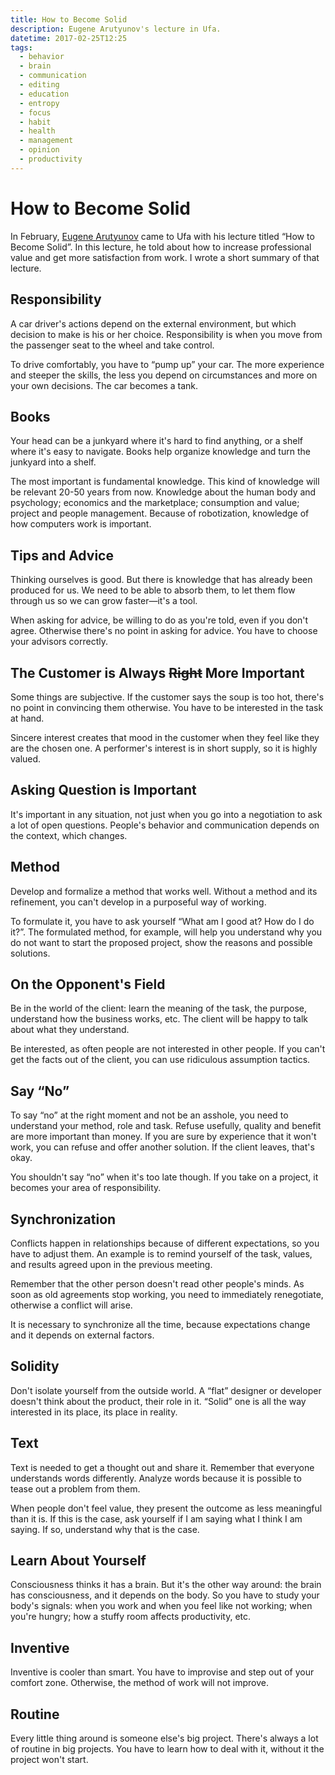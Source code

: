 ```yaml
---
title: How to Become Solid
description: Eugene Arutyunov's lecture in Ufa.
datetime: 2017-02-25T12:25
tags:
  - behavior
  - brain
  - communication
  - editing
  - education
  - entropy
  - focus
  - habit
  - health
  - management
  - opinion
  - productivity
---
```


# How to Become Solid

In February, [Eugene Arutyunov](https://intuition.team/arutyunov/) came to Ufa with his lecture titled “How to Become Solid”. In this lecture, he told about how to increase professional value and get more satisfaction from work. I wrote a short summary of that lecture.

## Responsibility

A car driver's actions depend on the external environment, but which decision to make is his or her choice. Responsibility is when you move from the passenger seat to the wheel and take control.

To drive comfortably, you have to “pump up” your car. The more experience and steeper the skills, the less you depend on circumstances and more on your own decisions. The car becomes a tank.

## Books

Your head can be a junkyard where it's hard to find anything, or a shelf where it's easy to navigate. Books help organize knowledge and turn the junkyard into a shelf.

The most important is fundamental knowledge. This kind of knowledge will be relevant 20-50 years from now. Knowledge about the human body and psychology; economics and the marketplace; consumption and value; project and people management. Because of robotization, knowledge of how computers work is important.

## Tips and Advice

Thinking ourselves is good. But there is knowledge that has already been produced for us. We need to be able to absorb them, to let them flow through us so we can grow faster—it's a tool.

When asking for advice, be willing to do as you're told, even if you don't agree. Otherwise there's no point in asking for advice. You have to choose your advisors correctly.

## The Customer is Always ~~Right~~ More Important

Some things are subjective. If the customer says the soup is too hot, there's no point in convincing them otherwise. You have to be interested in the task at hand.

Sincere interest creates that mood in the customer when they feel like they are the chosen one. A performer's interest is in short supply, so it is highly valued.

## Asking Question is Important

It's important in any situation, not just when you go into a negotiation to ask a lot of open questions. People's behavior and communication depends on the context, which changes.

## Method

Develop and formalize a method that works well. Without a method and its refinement, you can't develop in a purposeful way of working.

To formulate it, you have to ask yourself “What am I good at? How do I do it?”. The formulated method, for example, will help you understand why you do not want to start the proposed project, show the reasons and possible solutions.

## On the Opponent's Field

Be in the world of the client: learn the meaning of the task, the purpose, understand how the business works, etc. The client will be happy to talk about what they understand.

Be interested, as often people are not interested in other people. If you can't get the facts out of the client, you can use ridiculous assumption tactics.

## Say “No”

To say “no” at the right moment and not be an asshole, you need to understand your method, role and task. Refuse usefully, quality and benefit are more important than money. If you are sure by experience that it won't work, you can refuse and offer another solution. If the client leaves, that's okay.

You shouldn't say “no” when it's too late though. If you take on a project, it becomes your area of responsibility.

## Synchronization

Conflicts happen in relationships because of different expectations, so you have to adjust them. An example is to remind yourself of the task, values, and results agreed upon in the previous meeting.

Remember that the other person doesn't read other people's minds. As soon as old agreements stop working, you need to immediately renegotiate, otherwise a conflict will arise.

It is necessary to synchronize all the time, because expectations change and it depends on external factors.

## Solidity

Don't isolate yourself from the outside world. A “flat” designer or developer doesn't think about the product, their role in it. “Solid” one is all the way interested in its place, its place in reality.

## Text

Text is needed to get a thought out and share it. Remember that everyone understands words differently. Analyze words because it is possible to tease out a problem from them.

When people don't feel value, they present the outcome as less meaningful than it is. If this is the case, ask yourself if I am saying what I think I am saying. If so, understand why that is the case.

## Learn About Yourself

Consciousness thinks it has a brain. But it's the other way around: the brain has consciousness, and it depends on the body. So you have to study your body's signals: when you work and when you feel like not working; when you're hungry; how a stuffy room affects productivity, etc.

## Inventive

Inventive is cooler than smart. You have to improvise and step out of your comfort zone. Otherwise, the method of work will not improve.

## Routine

Every little thing around is someone else's big project. There's always a lot of routine in big projects. You have to learn how to deal with it, without it the project won't start.
